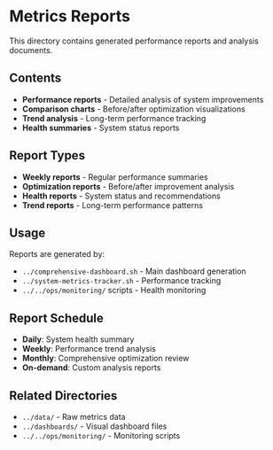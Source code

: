 # Metrics Reports

This directory contains generated performance reports and analysis documents.

## Contents

- **Performance reports** - Detailed analysis of system improvements
- **Comparison charts** - Before/after optimization visualizations
- **Trend analysis** - Long-term performance tracking
- **Health summaries** - System status reports

## Report Types

- **Weekly reports** - Regular performance summaries
- **Optimization reports** - Before/after improvement analysis
- **Health reports** - System status and recommendations
- **Trend reports** - Long-term performance patterns

## Usage

Reports are generated by:
- `../comprehensive-dashboard.sh` - Main dashboard generation
- `../system-metrics-tracker.sh` - Performance tracking
- `../../ops/monitoring/` scripts - Health monitoring

## Report Schedule

- **Daily**: System health summary
- **Weekly**: Performance trend analysis
- **Monthly**: Comprehensive optimization review
- **On-demand**: Custom analysis reports

## Related Directories

- `../data/` - Raw metrics data
- `../dashboards/` - Visual dashboard files
- `../../ops/monitoring/` - Monitoring scripts
